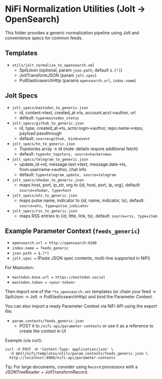 # NiFi Normalization Utilities (Jolt → OpenSearch)

This folder provides a generic normalization pipeline using Jolt and convenience specs for common feeds.

## Templates

- `utils/jolt_normalize_to_opensearch.xml`
  - SplitJson (optional, param `json.path`, default `$.[*]`)
  - JoltTransformJSON (param `jolt.spec`)
  - PutElasticsearchHttp (params `opensearch.url`, `index.name`)

## Jolt Specs

- `jolt_specs/mastodon_to_generic.json`
  - id, content→text, created_at→ts, account.acct→author, url
  - default: `type=mastodon_status`
- `jolt_specs/github_to_generic.json`
  - id, type, created_at→ts, actor.login→author, repo.name→repo, payload passthrough
  - default: `source=github, kind=event`
- `jolt_specs/hn_to_generic.json`
  - Topstories array → id (note: details require additional fetch)
  - default: `type=hn_topstory, source=hackernews`
- `jolt_specs/telegram_to_generic.json`
  - update_id→id, message.text→text, message.date→ts, from.username→author, chat info
  - default: `type=telegram_update, source=telegram`
- `jolt_specs/shodan_to_generic.json`
  - maps host, port, ip_str, org to {id, host, port, ip, org}, default: `source=shodan, type=host`
- `jolt_specs/otx_to_generic.json`
  - maps pulse name, indicator to {id, name, indicator, ts}, default: `source=otx, type=pulse_indicator`
- `jolt_specs/rss_to_generic.json`
  - maps RSS entries to {id, title, link, ts}, default: `source=rss, type=item`

## Example Parameter Context (`feeds_generic`)

- `opensearch.url = http://opensearch:9200`
- `index.name = feeds_generic`
- `json.path = $.[*]`
- `jolt.spec =` (Paste JSON spec contents, multi-line supported in NiFi)

For Mastodon:
- `mastodon.base.url = https://mastodon.social`
- `mastodon.token = <your-token>`

Then import one of the `*to_opensearch.xml` templates (or chain your feed → SplitJson → Jolt → PutElasticsearchHttp) and bind the Parameter Context.

You can also import a ready Parameter Context via NiFi API using the export file:

- `param_contexts/feeds_generic.json`
  - POST it to `/nifi-api/parameter-contexts` or use it as a reference to create the context in UI

Example (via curl):
```
curl -X POST -H 'Content-Type: application/json' \
  -d @etl/nifi/templates/utils/param_contexts/feeds_generic.json \
  http://localhost:8080/nifi-api/parameter-contexts
```

Tip: For large documents, consider using `Record` processors with a JSONTreeReader + JoltTransformRecord.

